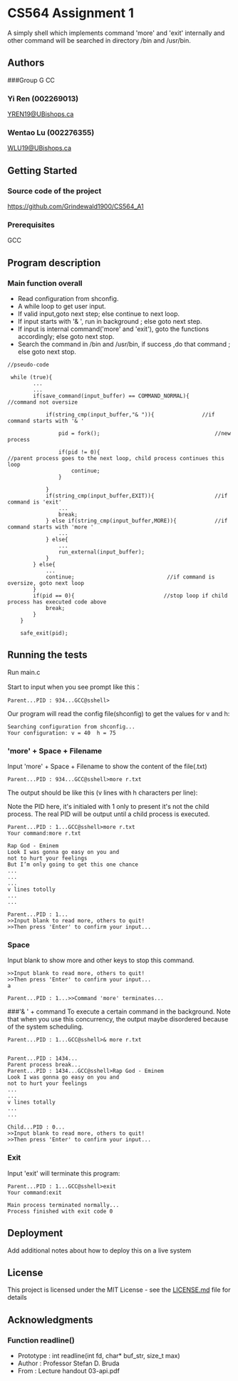 # CS564 Assignment 1

A simply shell which implements command 'more' and 'exit' internally and other command will be searched in directory /bin and /usr/bin.

## Authors

###Group G CC   

### Yi Ren  (002269013)
YREN19@UBishops.ca


### Wentao Lu (002276355)
 WLU19@UBishops.ca

## Getting Started

### Source code of the project
https://github.com/Grindewald1900/CS564_A1

### Prerequisites

GCC

## Program description
### Main function overall
* Read configuration from shconfig.
* A while loop to get user input. 
* If valid input,goto next step; else continue to next loop.
* If input starts with '& ', run in background ; else goto next step.
* If input is internal command('more' and 'exit'), goto the functions accordingly; else goto next stop.
* Search the command in /bin and /usr/bin, if success ,do that command ; else goto next stop.

````
//pseudo-code 
  
 while (true){                     
        ...
        ...
        if(save_command(input_buffer) == COMMAND_NORMAL){                     //command not oversize
      
            if(string_cmp(input_buffer,"& ")){               //if command starts with '& '

                pid = fork();                                    //new process

                if(pid != 0){                                    //parent process goes to the next loop, child process continues this loop
                    continue;
                }

            }
            if(string_cmp(input_buffer,EXIT)){                   //if command is 'exit'
                ...
                break;
            } else if(string_cmp(input_buffer,MORE)){            //if command starts with 'more '
                ...
            } else{
                ...
                run_external(input_buffer);
            }
        } else{
            ...
            continue;                             //if command is oversize, goto next loop
        }
        if(pid == 0){                            //stop loop if child process has executed code above
            break;
        }
    }

    safe_exit(pid);
````

## Running the tests

Run main.c

Start to input when you see prompt like this：
```
Parent...PID : 934...GCC@sshell>
```
Our program will read the config file(shconfig) to get the values for v and h:
```
Searching configuration from shconfig...
Your configuration: v = 40  h = 75
```
### 'more' + Space + Filename
Input  'more' + Space + Filename to show the content of the file(.txt)
```
Parent...PID : 934...GCC@sshell>more r.txt
```
The output should be like this (v lines with h characters per line):

Note the PID here, it's initialed with 1 only to present it's not the child process. The real PID will be output until a child process is executed.
```
Parent...PID : 1...GCC@sshell>more r.txt
Your command:more r.txt

Rap God - Eminem
Look I was gonna go easy on you and
not to hurt your feelings
But I’m only going to get this one chance
...
...
...
v lines totolly
...
...

Parent...PID : 1...
>>Input blank to read more, others to quit!
>>Then press 'Enter' to confirm your input...

```
### Space  
Input blank to show more and other keys to stop this command.
```
>>Input blank to read more, others to quit!
>>Then press 'Enter' to confirm your input...
a

Parent...PID : 1...>>Command 'more' terminates...
```

###'& ' + command 
To execute a certain command in the background.
Note that when you use this concurrency, the output maybe disordered because of the system scheduling.
````
Parent...PID : 1...GCC@sshell>& more r.txt


Parent...PID : 1434...
Parent process break...
Parent...PID : 1434...GCC@sshell>Rap God - Eminem
Look I was gonna go easy on you and
not to hurt your feelings
...
...
v lines totally 
...
...

Child...PID : 0...
>>Input blank to read more, others to quit!
>>Then press 'Enter' to confirm your input...

````
### Exit 
Input 'exit' will terminate this program:
```
Parent...PID : 1...GCC@sshell>exit
Your command:exit

Main process terminated normally...
Process finished with exit code 0
```


## Deployment

Add additional notes about how to deploy this on a live system


## License

This project is licensed under the MIT License - see the [LICENSE.md](LICENSE.md) file for details

## Acknowledgments
### Function readline()
* Prototype : int readline(int fd, char* buf_str, size_t max)
* Author : Professor Stefan D. Bruda
* From : Lecture handout 03-api.pdf

